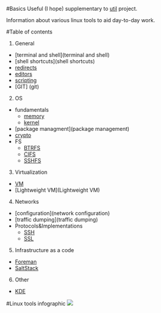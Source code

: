 #Basics
Useful (I hope) supplementary to [util](https://github.com/kiemlicz/util) project.

Information about various linux tools to aid day-to-day work.

#Table of contents
1. General
 * [terminal and shell](terminal and shell)
 * [shell shortcuts](shell shortcuts)
 * [redirects](redirects)
 * [editors](editors)
 * [scripting](scripting)
 * [GIT] (git)
2. OS
 * fundamentals
    * [memory](memory)
    * [kernel](kernel)
 * [package managment](package management)
 * [crypto](crypto)
 * FS
    * [BTRFS](btrfs)
    * [CIFS](cifs)
    * [SSHFS](sshfs)
3. Virtualization
 * [VM](vm)
 * [Lightweight VM](Lightweight VM)
4. Networks
 * [configuration](network configuration)
 * [traffic dumping](traffic dumping)
 * Protocols&Implementations
    * [SSH](ssh)
    * [SSL](ssl)
5. Infrastructure as a code
 * [Foreman](Foreman)
 * [SaltStack](saltstack)
6. Other
 * [KDE](kde)

#Linux tools infographic
![](http://brendangregg.com/Perf/linux_perf_tools_full.png)